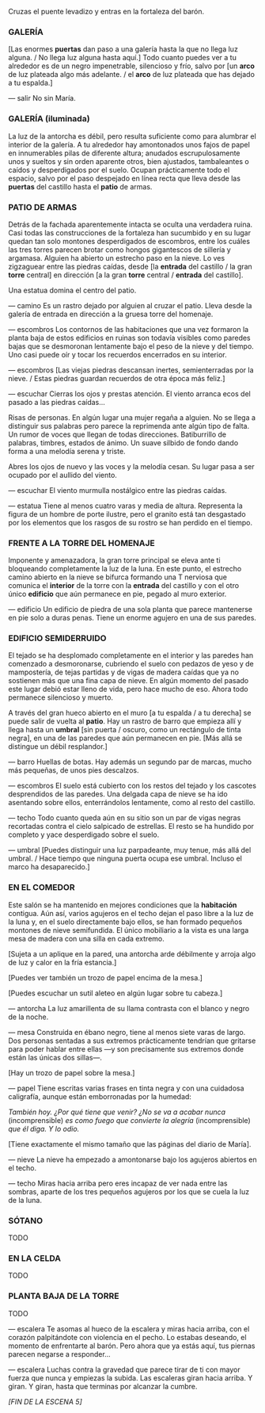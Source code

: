Cruzas el puente levadizo y entras en la fortaleza del barón.



### GALERÍA

[Las enormes **puertas** dan paso a una galería hasta la que no llega luz alguna. / No llega luz alguna hasta aquí.] Todo cuanto puedes ver a tu alrededor es de un negro impenetrable, silencioso y frío, salvo por [un **arco** de luz plateada algo más adelante. / el **arco** de luz plateada que has dejado a tu espalda.]

— salir
No sin María.



### GALERÍA (iluminada)

La luz de la antorcha es débil, pero resulta suficiente como para alumbrar el interior de la galería. A tu alrededor hay amontonados unos fajos de papel en innumerables pilas de diferente altura; anudados escrupulosamente unos y sueltos y sin orden aparente otros, bien ajustados, tambaleantes o caídos y desperdigados por el suelo. Ocupan prácticamente todo el espacio, salvo por el paso despejado en línea recta que lleva desde las **puertas** del castillo hasta el **patio** de armas.



### PATIO DE ARMAS

Detrás de la fachada aparentemente intacta se oculta una verdadera ruina. Casi todas las construcciones de la fortaleza han sucumbido y en su lugar quedan tan solo montones desperdigados de escombros, entre los cuáles las tres torres parecen brotar como hongos gigantescos de sillería y argamasa. Alguien ha abierto un estrecho paso en la nieve. Lo ves zigzaguear entre las piedras caídas, desde [la **entrada** del castillo / la gran **torre** central] en dirección [a la gran **torre** central / **entrada** del castillo].

Una estatua domina el centro del patio.

— camino
Es un rastro dejado por alguien al cruzar el patio. Lleva desde la galería de entrada en dirección a la gruesa torre del homenaje.

— escombros
Los contornos de las habitaciones que una vez formaron la planta baja de estos edificios en ruinas son todavía visibles como paredes bajas que se desmoronan lentamente bajo el peso de la nieve y del tiempo. Uno casi puede oír y tocar los recuerdos encerrados en su interior.

— escombros
[Las viejas piedras descansan inertes, semienterradas por la nieve. / Estas piedras guardan recuerdos de otra época más feliz.]

— escuchar
Cierras los ojos y prestas atención. El viento arranca ecos del pasado a las piedras caídas...

Risas de personas. En algún lugar una mujer regaña a alguien. No se llega a distinguir sus palabras pero parece la reprimenda ante algún tipo de falta. Un rumor de voces que llegan de todas direcciones. Batiburrillo de palabras, timbres, estados de ánimo. Un suave silbido de fondo dando forma a una melodía serena y triste.

Abres los ojos de nuevo y las voces y la melodía cesan. Su lugar pasa a ser ocupado por el aullido del viento.

— escuchar
El viento murmulla nostálgico entre las piedras caídas.

— estatua
Tiene al menos cuatro varas y media de altura. Representa la figura de un hombre de porte ilustre, pero el granito está tan desgastado por los elementos que los rasgos de su rostro se han perdido en el tiempo.



### FRENTE A LA TORRE DEL HOMENAJE

Imponente y amenazadora, la gran torre principal se eleva ante ti bloqueando completamente la luz de la luna. En este punto, el estrecho camino abierto en la nieve se bifurca formando una T nerviosa que comunica el **interior** de la torre con la **entrada** del castillo y con el otro único **edificio** que aún permanece en pie, pegado al muro exterior.

— edificio
Un edificio de piedra de una sola planta que parece mantenerse en pie solo a duras penas. Tiene un enorme agujero en una de sus paredes.



### EDIFICIO SEMIDERRUIDO

El tejado se ha desplomado completamente en el interior y las paredes han comenzado a desmoronarse, cubriendo el suelo con pedazos de yeso y de mampostería, de tejas partidas y de vigas de madera caídas que ya no sostienen más que una fina capa de nieve. En algún momento del pasado este lugar debió estar lleno de vida, pero hace mucho de eso. Ahora todo permanece silencioso y muerto.

A través del gran hueco abierto en el muro [a tu espalda / a tu derecha] se puede salir de vuelta al **patio**. Hay un rastro de barro que empieza allí y llega hasta un **umbral** [sin puerta / oscuro, como un rectángulo de tinta negra], en una de las paredes que aún permanecen en pie. [Más allá se distingue un débil resplandor.]

— barro
Huellas de botas. Hay además un segundo par de marcas, mucho más pequeñas, de unos pies descalzos.

— escombros
El suelo está cubierto con los restos del tejado y los cascotes desprendidos de las paredes. Una delgada capa de nieve se ha ido asentando sobre ellos, enterrándolos lentamente, como al resto del castillo.

— techo
Todo cuanto queda aún en su sitio son un par de vigas negras recortadas contra el cielo salpicado de estrellas. El resto se ha hundido por completo y yace desperdigado sobre el suelo.

— umbral
[Puedes distinguir una luz parpadeante, muy tenue, más allá del umbral. / Hace tiempo que ninguna puerta ocupa ese umbral. Incluso el marco ha desaparecido.]



### EN EL COMEDOR

Este salón se ha mantenido en mejores condiciones que la **habitación** contigua. Aún así, varios agujeros en el techo dejan el paso libre a la luz de la luna y, en el suelo directamente bajo ellos, se han formado pequeños montones de nieve semifundida. El único mobiliario a la vista es una larga mesa de madera con una silla en cada extremo.

[Sujeta a un aplique en la pared, una antorcha arde débilmente y arroja algo de luz y calor en la fría estancia.]

[Puedes ver también un trozo de papel encima de la mesa.]

[Puedes escuchar un sutil aleteo en algún lugar sobre tu cabeza.]

— antorcha
La luz amarillenta de su llama contrasta con el blanco y negro de la noche.

— mesa
Construida en ébano negro, tiene al menos siete varas de largo. Dos personas sentadas a sus extremos prácticamente tendrían que gritarse para poder hablar entre ellas —y son precisamente sus extremos donde están las únicas dos sillas—.

[Hay un trozo de papel sobre la mesa.]

— papel
Tiene escritas varias frases en tinta negra y con una cuidadosa caligrafía, aunque están emborronadas por la humedad:

*También hoy. ¿Por qué tiene que venir? ¿No se va a acabar nunca* (incomprensible) *es como fuego que convierte la alegría* (incomprensible) *que él diga. Y lo odio.*

[Tiene exactamente el mismo tamaño que las páginas del diario de María].

— nieve
La nieve ha empezado a amontonarse bajo los agujeros abiertos en el techo.

— techo
Miras hacia arriba pero eres incapaz de ver nada entre las sombras, aparte de los tres pequeños agujeros por los que se cuela la luz de la luna.



### SÓTANO

TODO



### EN LA CELDA

TODO



### PLANTA BAJA DE LA TORRE

TODO

— escalera
Te asomas al hueco de la escalera y miras hacia arriba, con el corazón palpitándote con violencia en el pecho. Lo estabas deseando, el momento de enfrentarte al barón. Pero ahora que ya estás aquí, tus piernas parecen negarse a responder...

— escalera
Luchas contra la gravedad que parece tirar de ti con mayor fuerza que nunca y empiezas la subida. Las escaleras giran hacia arriba. Y giran. Y giran, hasta que terminas por alcanzar la cumbre.

*[FIN DE LA ESCENA 5]*

